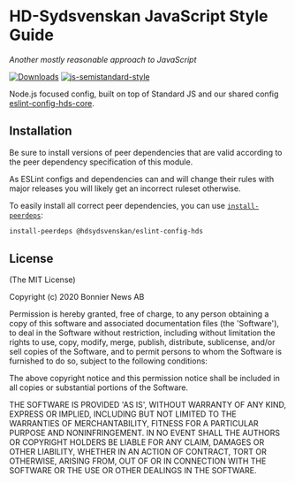 # HD-Sydsvenskan JavaScript Style Guide

*Another mostly reasonable approach to JavaScript*

<!--[![dependencies Status](https://david-dm.org/@hdsydsvenskan/eslint-config-hds/status.svg)](https://david-dm.org/Sydsvenskan/eslint-config-hds)
[![Build Status](https://travis-ci.com/Sydsvenskan/eslint-config-hds.svg?branch=master)](https://travis-ci.com/Sydsvenskan/eslint-config-hds)-->
[![Downloads](https://img.shields.io/npm/dm/@hdsydsvenskan/eslint-config-hds.svg)](https://www.npmjs.com/package/@hdsydsvenskan/eslint-config-hds)
[![js-semistandard-style](https://img.shields.io/badge/code%20style-semistandard-brightgreen.svg?style=flat)](https://github.com/Flet/semistandard)

Node.js focused config, built on top of Standard JS and our shared config [eslint-config-hds-core](https://github.com/Sydsvenskan/eslint-config-hds-core).

## Installation

Be sure to install versions of peer dependencies that are valid according to the peer dependency specification of this module.

As ESLint configs and dependencies can and will change their rules with major releases you will likely get an incorrect ruleset otherwise.

To easily install all correct peer dependencies, you can use [`install-peerdeps`](https://www.npmjs.com/package/install-peerdeps):

```bash
install-peerdeps @hdsydsvenskan/eslint-config-hds
```

## License

(The MIT License)

Copyright (c) 2020 Bonnier News AB

Permission is hereby granted, free of charge, to any person obtaining
a copy of this software and associated documentation files (the
'Software'), to deal in the Software without restriction, including
without limitation the rights to use, copy, modify, merge, publish,
distribute, sublicense, and/or sell copies of the Software, and to
permit persons to whom the Software is furnished to do so, subject to
the following conditions:

The above copyright notice and this permission notice shall be
included in all copies or substantial portions of the Software.

THE SOFTWARE IS PROVIDED 'AS IS', WITHOUT WARRANTY OF ANY KIND,
EXPRESS OR IMPLIED, INCLUDING BUT NOT LIMITED TO THE WARRANTIES OF
MERCHANTABILITY, FITNESS FOR A PARTICULAR PURPOSE AND NONINFRINGEMENT.
IN NO EVENT SHALL THE AUTHORS OR COPYRIGHT HOLDERS BE LIABLE FOR ANY
CLAIM, DAMAGES OR OTHER LIABILITY, WHETHER IN AN ACTION OF CONTRACT,
TORT OR OTHERWISE, ARISING FROM, OUT OF OR IN CONNECTION WITH THE
SOFTWARE OR THE USE OR OTHER DEALINGS IN THE SOFTWARE.
